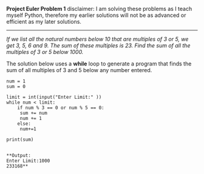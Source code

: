 **Project Euler Problem 1** 
disclaimer: I am solving these problems as I teach myself Python, therefore my earlier solutions will not be as advanced or efficient as my later solutions.
***
<em>If we list all the natural numbers below 10 that are multiples of 3 or 5, we get 3, 5, 6 and 9. The sum of these multiples is 23. Find the sum of all the multiples of 3 or 5 below 1000.</em>

The solution below uses a **while** loop to generate a program that finds the sum of all multiples of 3 and 5 below any number entered. 

````
num = 1
sum = 0

limit = int(input("Enter Limit:" ))
while num < limit: 
    if num % 3 == 0 or num % 5 == 0:
     sum += num 
     num += 1
    else:
     num+=1

print(sum)


**Output: 
Enter Limit:1000
233168**
````
